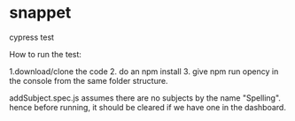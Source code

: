 # snappet
cypress test

How to run the test: 

1.download/clone the code
2. do an npm install
3. give npm run opency in the console from the same folder structure.

addSubject.spec.js assumes there are no subjects by the name "Spelling". hence before running, it should be cleared if we have one in the dashboard.
